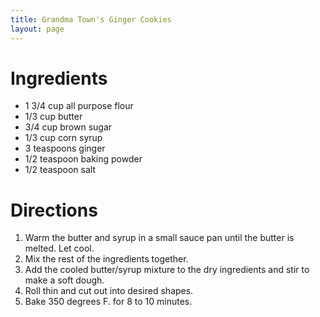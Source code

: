 ```yaml
---
title: Grandma Town's Ginger Cookies
layout: page
---
```


# Ingredients

* 1 3/4 cup all purpose flour
* 1/3 cup butter
* 3/4 cup brown sugar
* 1/3 cup corn syrup
* 3 teaspoons ginger
* 1/2 teaspoon baking powder
* 1/2 teaspoon salt

# Directions

1. Warm the butter and syrup in a small sauce pan until the butter is melted. Let cool.
1. Mix the rest of the ingredients together.
1. Add the cooled butter/syrup mixture to the dry ingredients and stir to make a soft dough.
1. Roll thin and cut out into desired shapes.
1. Bake 350 degrees F. for 8 to 10 minutes.
